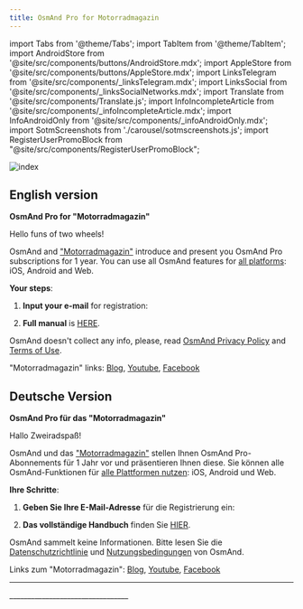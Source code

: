 ```yaml
---
title: OsmAnd Pro for Motorradmagazin
---
```


import Tabs from '@theme/Tabs';
import TabItem from '@theme/TabItem';
import AndroidStore from '@site/src/components/buttons/AndroidStore.mdx';
import AppleStore from '@site/src/components/buttons/AppleStore.mdx';
import LinksTelegram from '@site/src/components/_linksTelegram.mdx';
import LinksSocial from '@site/src/components/_linksSocialNetworks.mdx';
import Translate from '@site/src/components/Translate.js';
import InfoIncompleteArticle from '@site/src/components/_infoIncompleteArticle.mdx';
import InfoAndroidOnly from '@site/src/components/_infoAndroidOnly.mdx';
import SotmScreenshots from './carousel/sotmscreenshots.js';
import RegisterUserPromoBlock from "@site/src/components/RegisterUserPromoBlock";

![index](@site/static/img/promo/motorrad/motorrad_2.png)


## English version

**OsmAnd Pro for "Motorradmagazin"**

Hello funs of two wheels!

OsmAnd and ["Motorradmagazin"](https://www.motorrad-magazin.at/) introduce and present you OsmAnd Pro subscriptions for 1 year. 
You can use all OsmAnd features for [all platforms](https://osmand.net/docs/user/personal/osmand-cloud#cross-platform): iOS, Android and Web.

**Your steps**:

1. **Input your e-mail** for registration:
   
<RegisterUserPromoBlock  promoKey='motorrad'/>

<p> </p>

2. **Full manual** is [HERE](https://osmand.net/promo/manual#english-version).

OsmAnd doesn't collect any info, please, read [OsmAnd Privacy Policy](https://osmand.net/docs/legal/privacy-policy) and [Terms of Use](https://osmand.net/docs/legal/terms-of-use).

"Motorradmagazin" links: [Blog](https://www.motorrad-magazin.at/), [Youtube](https://www.youtube.com/@motorradvideos), [Facebook](https://www.facebook.com/Motorradmagazin)


## Deutsche Version

**OsmAnd Pro für das "Motorradmagazin"**

Hallo Zweiradspaß!

OsmAnd und das ["Motorradmagazin"](https://www.motorrad-magazin.at/) stellen Ihnen OsmAnd Pro-Abonnements für 1 Jahr vor und präsentieren Ihnen diese. 
Sie können alle OsmAnd-Funktionen für [alle Plattformen nutzen](https://osmand.net/docs/user/personal/osmand-cloud#cross-platform): iOS, Android und Web.


**Ihre Schritte**:

1. **Geben Sie Ihre E-Mail-Adresse** für die Registrierung ein:
   
<RegisterUserPromoBlock  promoKey='motorrad'/>

<p> </p>

2. **Das vollständige Handbuch** finden Sie [HIER](https://osmand.net/promo/manual#english-version).

OsmAnd sammelt keine Informationen. Bitte lesen Sie die [Datenschutzrichtlinie](https://osmand.net/docs/legal/privacy-policy) und [Nutzungsbedingungen](https://osmand.net/docs/legal/terms-of-use) von OsmAnd.

Links zum "Motorradmagazin": [Blog](https://www.motorrad-magazin.at/), [Youtube](https://www.youtube.com/@motorradvideos), [Facebook](https://www.facebook.com/Motorradmagazin)

________________________________

<SotmScreenshots />
_________________________________


<LinksSocial/>
<LinksTelegram/>


